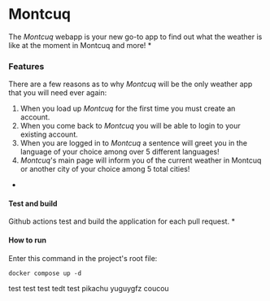 # Montcuq

The *Montcuq* webapp is your new go-to app to find out what the weather is like at the moment in Montcuq and more!
*
### Features
There are a few reasons as to why *Montcuq* will be the only weather app that you will need ever again:
1. When you load up *Montcuq* for the first time you must create an account.
2. When you come back to *Montcuq* you will be able to login to your existing account.
3. When you are logged in to *Montcuq* a sentence will greet you in the language of your choice among over 5 different languages!
4. *Montcuq*'s main page will inform you of the current weather in Montcuq or another city of your choice among 5 total cities!
*
#### Test and build
Github actions test and build the application for each pull request.
*

#### How to run
Enter this command in the project's root file:
```
docker compose up -d
```
test test test tedt test  pikachu yuguygfz coucou
